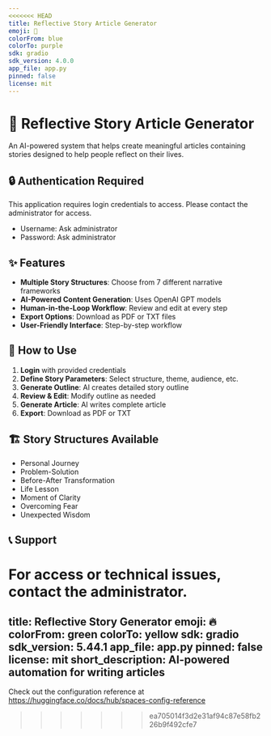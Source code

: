 ```yaml
---
<<<<<<< HEAD
title: Reflective Story Article Generator
emoji: 🌟
colorFrom: blue
colorTo: purple
sdk: gradio
sdk_version: 4.0.0
app_file: app.py
pinned: false
license: mit
---
```


# 🌟 Reflective Story Article Generator

An AI-powered system that helps create meaningful articles containing stories designed to help people reflect on their lives.

## 🔒 Authentication Required

This application requires login credentials to access. Please contact the administrator for access.

- Username: Ask administrator
- Password: Ask administrator

## ✨ Features

- **Multiple Story Structures**: Choose from 7 different narrative frameworks
- **AI-Powered Content Generation**: Uses OpenAI GPT models
- **Human-in-the-Loop Workflow**: Review and edit at every step
- **Export Options**: Download as PDF or TXT files
- **User-Friendly Interface**: Step-by-step workflow

## 📝 How to Use

1. **Login** with provided credentials
2. **Define Story Parameters**: Select structure, theme, audience, etc.
3. **Generate Outline**: AI creates detailed story outline
4. **Review & Edit**: Modify outline as needed
5. **Generate Article**: AI writes complete article
6. **Export**: Download as PDF or TXT

## 🏗️ Story Structures Available

- Personal Journey
- Problem-Solution  
- Before-After Transformation
- Life Lesson
- Moment of Clarity
- Overcoming Fear
- Unexpected Wisdom

## 📞 Support

For access or technical issues, contact the administrator.
=======
title: Reflective Story Generator
emoji: 🔥
colorFrom: green
colorTo: yellow
sdk: gradio
sdk_version: 5.44.1
app_file: app.py
pinned: false
license: mit
short_description: AI-powered automation for writing articles
---

Check out the configuration reference at https://huggingface.co/docs/hub/spaces-config-reference
>>>>>>> ea705014f3d2e31af94c87e58fb226b9f492cfe7
